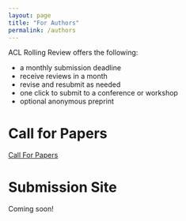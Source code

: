 ```yaml
---
layout: page
title: "For Authors"
permalink: /authors
---
```


ACL Rolling Review offers the following:
* a monthly submission deadline
* receive reviews in a month
* revise and resubmit as needed
* one click to submit to a conference or workshop
* optional anonymous preprint

# Call for Papers

[Call For Papers](https://aclrollingreview.org/cfp.md)

# Submission Site

Coming soon!
